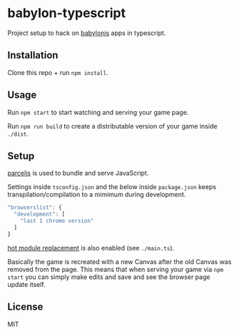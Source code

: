 # babylon-typescript

Project setup to hack on [babylonjs](https://www.babylonjs.com/) apps in typescript.

## Installation

Clone this repo + run `npm install`.

## Usage

Run `npm start` to start watching and serving your game page.

Run `npm run build` to create a distributable version of your game inside `./dist`.

## Setup

[parceljs](https://parceljs.org/) is used to bundle and serve JavaScript.

Settings inside `tsconfig.json` and the below inside `package.json` keeps
transpilation/compilation to a mimimum during development.

```js
"browserslist": {
  "development": [
    "last 1 chrome version"
  ]
}
```
[hot module replacement](https://parceljs.org/hmr.html) is also enabled (see `./main.ts`).

Basically the game is recreated with a new Canvas after the old Canvas was removed from the
page. This means that when serving your game via `npm start` you can simply make edits and save
and see the browser page update itself.

## License

MIT
